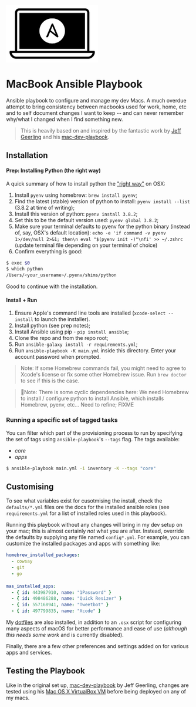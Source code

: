 <img src="https://raw.githubusercontent.com/geerlingguy/mac-dev-playbook/master/files/Mac-Dev-Playbook-Logo.png" width="250" height="156" alt="Mac Dev Playbook Logo" />

# MacBook Ansible Playbook

Ansible playbook to configure and manage my dev Macs. A much overdue attempt to bring consistency between macbooks used for work, home, etc and to self document changes I want to keep -- and can never remember why/what I changed when I find something new.

> This is heavily based on and inspired by the fantastic work by [Jeff Geerling](https://github.com/geerlingguy) and his [mac-dev-playbook](https://github.com/geerlingguy/mac-dev-playbook).

## Installation

#### Prep: Installing Python (the right way)

A quick summary of how to install python the ["right way"](https://opensource.com/article/19/5/python-3-default-mac) on OSX:

1. Install `pyenv` using homebrew: `brew install pyenv`;
1. Find the latest (stable) version of python to install: `pyenv install --list` (3.8.2 at time of writing);
1. Install this version of python: `pyenv install 3.8.2`;
1. Set this to be the default version used: `pyenv global 3.8.2`;
1. Make sure your terminal defaults to pyenv for the python binary (instead of, say, OSX's default location): `echo -e 'if command -v pyenv 1>/dev/null 2>&1; then\n eval "$(pyenv init -)"\nfi' >> ~/.zshrc` (update terminal file depending on your terminal of choice)
1. Confirm everything is good:

```sh
$ exec $0
$ which python
/Users/<your_username>/.pyenv/shims/python
```

Good to continue with the installation.

#### Install + Run

1. Ensure Apple's command line tools are installed (`xcode-select --install` to launch the installer).
1. Install python (see prep notes);
1. Install Ansible using pip - `pip install ansible`;
1. Clone the repo and from the repo root;
1. Run `ansible-galaxy install -r requirements.yml`;
1. Run `ansible-playbook -K main.yml` inside this directory. Enter your account password when prompted.

> Note: If some Homebrew commands fail, you might need to agree to Xcode's license or fix some other Homebrew issue. Run `brew doctor` to see if this is the case.

> 🤔Note: There is some cyclic dependencies here: We need Homebrew to install / configure python to install Ansible, which installs Homebrew, pyenv, etc... Need to refine; FIXME

### Running a specific set of tagged tasks

You can filter which part of the provisioning process to run by specifying the set of tags using `ansible-playbook`'s `--tags` flag. The tags available:

- _core_
- _apps_

```sh
$ ansible-playbook main.yml -i inventory -K --tags "core"
```

## Customising

To see what variables exist for cusotmising the install, check the `defaults/*.yml` files ore the docs for the installed ansible roles (see `requirements.yml` for a list of installed roles used in this playbook).

Running this playbook without any changes will bring in my dev setup on your mac; this is almost certainly _not_ what you are after. Instead, override the defaults by supplying any file named `config*.yml`. For example, you can customize the installed packages and apps with something like:

```yaml
homebrew_installed_packages:
  - cowsay
  - git
  - go

mas_installed_apps:
  - { id: 443987910, name: "1Password" }
  - { id: 498486288, name: "Quick Resizer" }
  - { id: 557168941, name: "Tweetbot" }
  - { id: 497799835, name: "Xcode" }
```

My [dotfiles](https://github.com/tgallacher/dotfiles) are also installed, in addition to an `.osx` script for configuring many aspects of macOS for better performance and ease of use (_although this needs some work_ and is currently disabled).

Finally, there are a few other preferences and settings added on for various apps and services.

## Testing the Playbook

Like in the original set up, [mac-dev-playbook](https://github.com/geerlingguy/mac-dev-playbook) by Jeff Geerling, changes are tested using his [Mac OS X VirtualBox VM](https://github.com/geerlingguy/mac-osx-virtualbox-vm) before being deployed on any of my macs.
